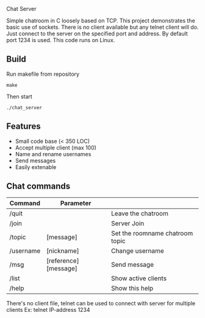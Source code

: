 Chat Server

Simple chatroom in C loosely based on TCP. This project demonstrates the basic use of sockets. There is no client available but any telnet client will do. Just connect to the server on the specified port and address. By default port 1234 is used. This code runs on Linux.

## Build

Run makefile from repository

`make`

Then start

`./chat_server`


## Features

* Small code base (< 350 LOC)
* Accept multiple client (max 100)
* Name and rename usernames
* Send  messages
* Easily extenable

## Chat commands

| Command       | Parameter             |                                     |
| ------------- | --------------------- | ----------------------------------- |
| /quit         |                       | Leave the chatroom                  |
| /join         |                       | Server Join			      |
| /topic        | [message]             | Set the roomname chatroom topic     |
| /username     | [nickname]            | Change username                     |
| /msg          | [reference] [message] | Send message                        |
| /list         |                       | Show active clients                 |
| /help         |                       | Show this help                      |

There's no client file, telnet can be used to connect with server for multiple clients
Ex: telnet IP-address 1234
